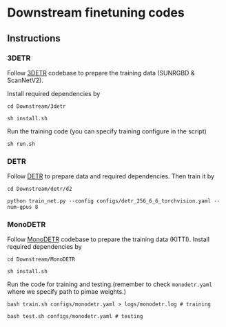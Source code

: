 # Downstream finetuning codes

## Instructions

### 3DETR
Follow [3DETR](https://github.com/facebookresearch/3detr) codebase to prepare the training data (SUNRGBD & ScanNetV2).

Install required dependencies by
```
cd Downstream/3detr

sh install.sh
```
Run the training code (you can specify training configure in the script)
```
sh run.sh
```
<!-- 
### GroupFree-3D
Follow [GroupFree-3D](https://github.com/zeliu98/Group-Free-3D) code base to prepare training data (SUN RGB-D and ScanNetV2) as well as required dependencies.

Run the training code by
```
``` -->

### DETR
Follow [DETR](detr/README.md) to prepare data and required dependencies. Then train it by 
```
cd Downstream/detr/d2

python train_net.py --config configs/detr_256_6_6_torchvision.yaml --num-gpus 8
```

### MonoDETR
Follow [MonoDETR](https://github.com/ZrrSkywalker/MonoDETR) codebase to prepare the training data (KITTI).
Install required dependencies by
```
cd Downstream/MonoDETR

sh install.sh
```
Run the code for training and testing.(remember to check <code>monodetr.yaml</code> where we specify path to pimae weights.)
```
bash train.sh configs/monodetr.yaml > logs/monodetr.log # training

bash test.sh configs/monodetr.yaml # testing
```
